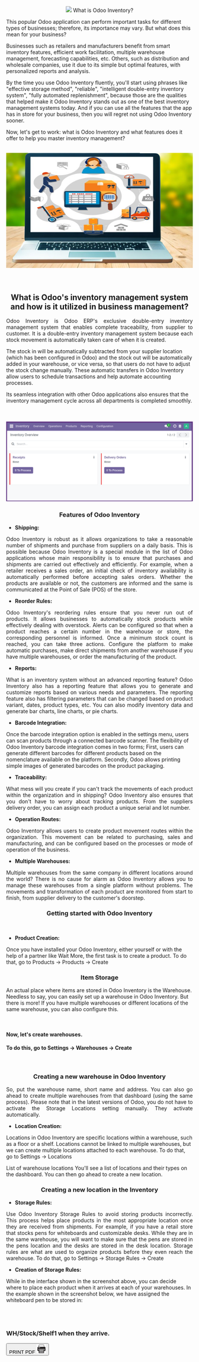 
<br>

<center>

<span class='titulo'><img src='w_inventory.png' width='10%' heigth='10%'> What is Odoo Inventory?</span>

</center>
<p style="text-align:justify">

This popular Odoo application can perform important tasks for different types of businesses; therefore, its importance may vary. But what does this mean for your business?

Businesses such as retailers and manufacturers benefit from smart inventory features, efficient work facilitation, multiple warehouse management, forecasting capabilities, etc. Others, such as distribution and wholesale companies, use it due to its simple but optimal features, with personalized reports and analysis.

By the time you use Odoo Inventory fluently, you'll start using phrases like "effective storage method", "reliable", "intelligent double-entry inventory system", "fully automated replenishment", because those are the qualities that helped make it Odoo Inventory stands out as one of the best inventory management systems today. And if you can use all the features that the app has in store for your business, then you will regret not using Odoo Inventory sooner.

Now, let's get to work: what is Odoo Inventory and what features does it offer to help you master inventory management?

</p>





<br>




<center>
<div style="text-align:center">
     <img src='inventario_01.png'>
</div>
<br>
<br>
</center>

<center>

## What is Odoo's inventory management system and how is it utilized in business management? 

</center>
<p style="text-align:justify">
Odoo Inventory is Odoo ERP's exclusive double-entry inventory management system that enables complete traceability, from supplier to customer. It is a double-entry inventory management system because each stock movement is automatically taken care of when it is created.

The stock in will be automatically subtracted from your supplier location (which has been configured in Odoo) and the stock out will be automatically added in your warehouse, or vice versa, so that users do not have to adjust the stock change manually. These automatic transfers in Odoo Inventory allow users to schedule transactions and help automate accounting processes.

Its seamless integration with other Odoo applications also ensures that the inventory management cycle across all departments is completed smoothly.
</p>
<br><br>

<center>
<div style="text-align:center">
     <img src='Inventary_odoo_bose.png'>
</div>
</center>
<center>


### Features of Odoo Inventory

</center>


- **Shipping:**  
<p style="text-align:justify"> 
  Odoo Inventory is robust as it allows organizations to take a reasonable number of shipments and purchase from suppliers on a daily basis.
This is possible because Odoo Inventory is a special module in the list of Odoo applications whose main responsibility is to ensure that purchases and shipments are carried out effectively and efficiently.
For example, when a retailer receives a sales order, an initial check of inventory availability is automatically performed before accepting sales orders. Whether the products are available or not, the customers are informed and the same is communicated at the Point of Sale (POS) of the store.
</p>

- **Reorder Rules:**
<p style="text-align:justify"> 
Odoo Inventory's reordering rules ensure that you never run out of products. It allows businesses to automatically stock products while effectively dealing with overstock.
Alerts can be configured so that when a product reaches a certain number in the warehouse or store, the corresponding personnel is informed. Once a minimum stock count is reached, you can take three actions. Configure the platform to make automatic purchases, make direct shipments from another warehouse if you have multiple warehouses, or order the manufacturing of the product.
</p>


-  **Reports:**
  <p style="text-align:justify"> 
What is an inventory system without an advanced reporting feature? Odoo Inventory also has a reporting feature that allows you to generate and customize reports based on various needs and parameters.
The reporting feature also has filtering parameters that can be changed based on product variant, dates, product types, etc. You can also modify inventory data and generate bar charts, line charts, or pie charts.
</p>


- **Barcode Integration:**
  <p style="text-align:justify"> 
Once the barcode integration option is enabled in the settings menu, users can scan products through a connected barcode scanner. The flexibility of Odoo Inventory barcode integration comes in two forms; First, users can generate different barcodes for different products based on the nomenclature available on the platform. Secondly, Odoo allows printing simple images of generated barcodes on the product packaging.
</p>



- **Traceability:**
<p style="text-align:justify"> 
What mess will you create if you can't track the movements of each product within the organization and in shipping? Odoo Inventory also ensures that you don't have to worry about tracking products.
From the suppliers delivery order, you can assign each product a unique serial and lot number.
</p>

- **Operation Routes:**
<p style="text-align:justify"> 
Odoo Inventory allows users to create product movement routes within the organization. This movement can be related to purchasing, sales and manufacturing, and can be configured based on the processes or mode of operation of the business.
</p>

- **Multiple Warehouses:**
  
<p style="text-align:justify"> 
Multiple warehouses from the same company in different locations around the world? There is no cause for alarm as Odoo Inventory allows you to manage these warehouses from a single platform without problems.
The movements and transformation of each product are monitored from start to finish, from supplier delivery to the customer's doorstep.
  </p>


<center>

### Getting started with Odoo Inventory
 
  </center>
  <br>

- **Product Creation:**

<p style="text-align:justify">
      
Once you have installed your Odoo Inventory, either yourself or with the help of a partner like Wait More, the first task is to create a product.
To do that, go to Products → Products → Create

</p>

<center>

### Item Storage

</center>

<p style="text-align:justify">


An actual place where items are stored in Odoo Inventory is the Warehouse. Needless to say, you can easily set up a warehouse in Odoo Inventory. But there is more! If you have multiple warehouses or different locations of the same warehouse, you can also configure this.
</p>

<br>

#### Now, let's create warehouses.

#### To do this, go to Settings → Warehouses → Create
<br>

<center>

### Creating a new warehouse in Odoo Inventory

</center>
<p style="text-align:justify">
So, put the warehouse name, short name and address. You can also go ahead to create multiple warehouses from that dashboard (using the same process). Please note that in the latest versions of Odoo, you do not have to activate the Storage Locations setting manually. They activate automatically.
</p>

- **Location Creation:**
<p style="text-align:justify">

Locations in Odoo Inventory are specific locations within a warehouse, such as a floor or a shelf. Locations cannot be linked to multiple warehouses, but we can create multiple locations attached to each warehouse.
To do that, go to Settings → Locations

List of warehouse locations
You'll see a list of locations and their types on the dashboard. You can then go ahead to create a new location.

</p>
<center>

### Creating a new location in the Inventory
</center>

- **Storage Rules:**

<p style="text-align:justify">
Use Odoo Inventory Storage Rules to avoid storing products incorrectly. This process helps place products in the most appropriate location once they are received from shipments.
For example, if you have a retail store that stocks pens for whiteboards and customizable desks. While they are in the same warehouse, you will want to make sure that the pens are stored in the pens location and the desks are stored in the desk location. Storage rules are what are used to organize products before they even reach the warehouse.
To do that, go to Settings → Storage Rules → Create
</p>

- **Creation of Storage Rules:**
  <p style="text-align:justify">
While in the interface shown in the screenshot above, you can decide where to place each product when it arrives at each of your warehouses. In the example shown in the screenshot below, we have assigned the whiteboard pen to be stored in:

<br> 
<br> 

<h3> WH/Stock/Shelf1 when they arrive.</h3>
</p>


<button id="printButton">PRINT PDF  <img src='../../print-pdf.png' width='25px' heigth='15px' class='print-image'> </button>
